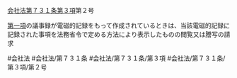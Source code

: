 [会社法第７３１条第３項](会社法＿＿＿＿第７３１条第３項)第２号

[第一項](会社法＿＿＿＿第７３１条第１項)の議事録が電磁的記録をもって作成されているときは、当該電磁的記録に記録された事項を法務省令で定める方法により表示したものの閲覧又は謄写の請求


#会社法
#会社法/第７３１条
#会社法/第７３１条/第３項
#会社法/第７３１条/第３項/第２号
